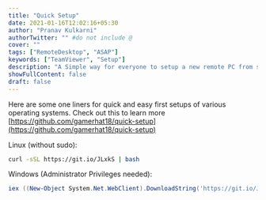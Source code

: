 ```yaml
---
title: "Quick Setup"
date: 2021-01-16T12:02:16+05:30
author: "Pranav Kulkarni"
authorTwitter: "" #do not include @
cover: ""
tags: ["RemoteDesktop", "ASAP"]
keywords: ["TeamViewer", "Setup"]
description: "A Simple way for everyone to setup a new remote PC from scratch, regardless of the Operating system."
showFullContent: false
draft: false
---
```



Here are some one liners for quick and easy first setups of various operating systems.
Check out this to learn more [https://github.com/gamerhat18/quick-setup](https://github.com/gamerhat18/quick-setup)

Linux (without sudo):

```bash
curl -sSL https://git.io/JLxkS | bash
```

Windows (Administrator Privileges needed):

```powershell
iex ((New-Object System.Net.WebClient).DownloadString('https://git.io/JtUwY'))
```